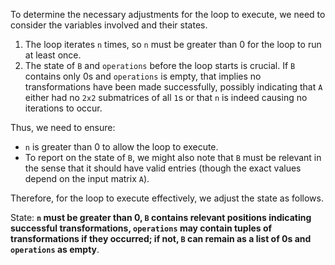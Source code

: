 To determine the necessary adjustments for the loop to execute, we need to consider the variables involved and their states. 

1. The loop iterates `n` times, so `n` must be greater than 0 for the loop to run at least once.
2. The state of `B` and `operations` before the loop starts is crucial. If `B` contains only 0s and `operations` is empty, that implies no transformations have been made successfully, possibly indicating that `A` either had no `2x2` submatrices of all `1`s or that `n` is indeed causing no iterations to occur.

Thus, we need to ensure:
- `n` is greater than 0 to allow the loop to execute.
- To report on the state of `B`, we might also note that `B` must be relevant in the sense that it should have valid entries (though the exact values depend on the input matrix `A`).

Therefore, for the loop to execute effectively, we adjust the state as follows.

State: **`n` must be greater than 0, `B` contains relevant positions indicating successful transformations, `operations` may contain tuples of transformations if they occurred; if not, `B` can remain as a list of 0s and `operations` as empty**.